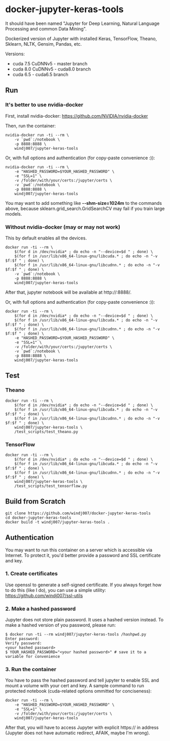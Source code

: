 # docker-jupyter-keras-tools

It should have been named "Jupyter for Deep Learning, Natural Language Processing and common Data Mining".

Dockerized version of Jupyter with installed Keras, TensorFlow, Theano, Sklearn, NLTK, Gensim, Pandas, etc.

Versions:
* cuda 7.5 CuDNNv5 - master branch
* cuda 8.0 CuDNNv5 - cuda8.0 branch
* cuda 6.5 - cuda6.5 branch

## Run

### It's better to use nvidia-docker

First, install nvidia-docker: https://github.com/NVIDIA/nvidia-docker

Then, run the container:

    nvidia-docker run -ti --rm \
        -v `pwd`:/notebook \
        -p 8888:8888 \
        windj007/jupyter-keras-tools

Or, with full options and authentication (for copy-paste convenience :)):

    nvidia-docker run -ti --rm \
        -e "HASHED_PASSWORD=$YOUR_HASHED_PASSWORD" \
        -e "SSL=1" \
        -v /folder/with/your/certs:/jupyter/certs \
        -v `pwd`:/notebook \
        -p 8888:8888 \
        windj007/jupyter-keras-tools

You may want to add something like **--shm-size=1024m** to the commands above, because sklearn.grid_search.GridSearchCV may fail if you train large models.


### Without nvidia-docker (may or may not work)

This by default enables all the devices.

    docker run -ti --rm \
        $(for d in /dev/nvidia* ; do echo -n "--device=$d " ; done) \
        $(for f in /usr/lib/x86_64-linux-gnu/libcuda.* ; do echo -n "-v $f:$f " ; done) \
        $(for f in /usr/lib/x86_64-linux-gnu/libcudnn.* ; do echo -n "-v $f:$f " ; done) \
        -v `pwd`:/notebook \
        -p 8888:8888 \
        windj007/jupyter-keras-tools

After that, jupyter notebook will be available at http://<hostname>:8888/.

Or, with full options and authentication (for copy-paste convenience :)):

    docker run -ti --rm \
        $(for d in /dev/nvidia* ; do echo -n "--device=$d " ; done) \
        $(for f in /usr/lib/x86_64-linux-gnu/libcuda.* ; do echo -n "-v $f:$f " ; done) \
        $(for f in /usr/lib/x86_64-linux-gnu/libcudnn.* ; do echo -n "-v $f:$f " ; done) \
        -e "HASHED_PASSWORD=$YOUR_HASHED_PASSWORD" \
        -e "SSL=1" \
        -v /folder/with/your/certs:/jupyter/certs \
        -v `pwd`:/notebook \
        -p 8888:8888 \
        windj007/jupyter-keras-tools

## Test

### Theano

    docker run -ti --rm \
        $(for d in /dev/nvidia* ; do echo -n "--device=$d " ; done) \
        $(for f in /usr/lib/x86_64-linux-gnu/libcuda.* ; do echo -n "-v $f:$f " ; done) \
        $(for f in /usr/lib/x86_64-linux-gnu/libcudnn.* ; do echo -n "-v $f:$f " ; done) \
        windj007/jupyter-keras-tools \
        /test_scripts/test_theano.py


### TensorFlow

    docker run -ti --rm \
        $(for d in /dev/nvidia* ; do echo -n "--device=$d " ; done) \
        $(for f in /usr/lib/x86_64-linux-gnu/libcuda.* ; do echo -n "-v $f:$f " ; done) \
        $(for f in /usr/lib/x86_64-linux-gnu/libcudnn.* ; do echo -n "-v $f:$f " ; done) \
        windj007/jupyter-keras-tools \
        /test_scripts/test_tensorflow.py


## Build from Scratch

    git clone https://github.com/windj007/docker-jupyter-keras-tools
    cd docker-jupyter-keras-tools
    docker build -t windj007/jupyter-keras-tools .


## Authentication

You may want to run this container on a server which is accessible via Internet. To protect it, you'd better provide a password and SSL certificate and key.

### 1. Create certificates

Use openssl to generate a self-signed certificate. If you always forget how to do this (like I do), you can use a simple utility: https://github.com/windj007/ssl-utils


### 2. Make a hashed password

Jupyter does not store plain password. It uses a hashed version instead. To make a hashed version of you password, please run:

    $ docker run -ti --rm windj007/jupyter-keras-tools /hashpwd.py
    Enter password: 
    Verify password: 
    <your hashed password>
    $ YOUR_HASHED_PASSWORD="<your hashed password>" # save it to a variable for convenience

### 3. Run the container

You have to pass the hashed password and tell jupyter to enable SSL and mount a volume with your cert and key. A sample command to run protected notebook (cuda-related options ommitted for conciseness):

    docker run -ti --rm \
        -e "HASHED_PASSWORD=$YOUR_HASHED_PASSWORD" \
        -e "SSL=1" \
        -v /folder/with/your/certs:/jupyter/certs \
        windj007/jupyter-keras-tools

After that, you will have to access Jupyter with explicit https:// in address (Jupyter does not have automatic redirect, AFAIK, maybe I'm wrong).
